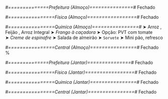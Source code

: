 
*#==============Prefeitura (Almoço)===============#*
Fechado

*#================Física (Almoço)=================#*
Fechado

*#================Química (Almoço)================#*
➤ Arroz ,  Feijão ,  Arroz Integral
➤ *Frango à caçadora*
➤ Opção: PVT com tomate  
➤ *Creme de espinafre*
➤ Salada de almeirão
➤ `Sorvete`
➤ Mini pão, refresco 

*#================Central (Almoço)================#*
Fechado
%

*#==============Prefeitura (Jantar)===============#*
Fechado

*#================Física (Jantar)=================#*
Fechado

*#================Química (Jantar)================#*
Fechado

*#================Central (Jantar)================#*
Fechado
